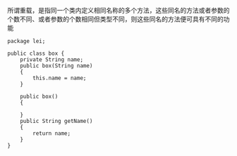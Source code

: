 所谓重载，是指同一个类内定义相同名称的多个方法，这些同名的方法或者参数的个数不同、或者参数的个数相同但类型不同，则这些同名的方法便可具有不同的功能

```
package lei;

public class box {
	private String name;
	public box(String name)
	{
		this.name = name;
	}
	
	public box()
	{
		
	}
	public String getName()
	{
		return name;
	}
}

```



